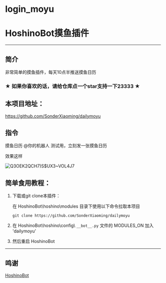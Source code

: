 # login_moyu

# HoshinoBot摸鱼插件

------

## 简介

非常简单的摸鱼插件，每天10点半推送摸鱼日历

### ★ 如果你喜欢的话，请给仓库点一个star支持一下23333 ★

## 本项目地址：

https://github.com/SonderXiaoming/dailymoyu

## 指令

摸鱼日历 @你的机器人 测试用，立刻发一张摸鱼日历

效果这样

![Q3OEK2QCH7)S$UX3~VOL4J7](https://user-images.githubusercontent.com/98363578/190342546-baf0d3e7-2a96-4978-9fad-c933a89ebe4f.PNG)

## 简单食用教程：

1. 下载或git clone本插件：

   在 HoshinoBot\hoshino\modules 目录下使用以下命令拉取本项目

   ```
   git clone https://github.com/SonderXiaoming/dailymoyu
   ```

2. 在 HoshinoBot\hoshino\config\ `__bot__.py` 文件的 MODULES_ON 加入 'dailymoyu'

3. 然后重启 HoshinoBot

------

## 鸣谢

[HoshinoBot](https://github.com/Ice-Cirno/HoshinoBot)